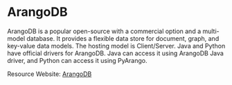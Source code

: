 # ArangoDB #

ArangoDB is a popular open-source with a commercial option and a multi-model database. It provides a flexible data store for document, graph, and key-value data models. The hosting model is Client/Server.  Java and Python have official drivers for ArangoDB. Java can access it using ArangoDB Java driver, and Python can access it using PyArango.

Resource Website: [ArangoDB](https://www.arangodb.com/)
